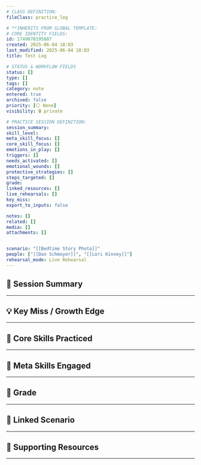 ```yaml
---
# CLASS DEFINITION:
fileClass: practice_log

# **INHERITS FROM GLOBAL TEMPLATE:
# CORE IDENTITY FIELDS:
id: 1749078195887
created: 2025-06-04 18:03
last_modified: 2025-06-04 18:03
title: Test Log

# STATUS & WORKFLOW FIELDS
status: []
type: []
tags: []
category: note
entered: true
archived: false
priority: [⚪ None]
visibility: 🔒 private

# PRACTICE SESSION DEFINITION:
session_summary:
skill_level:
meta_skill_focus: []
core_skill_focus: []
emotions_in_play: []
triggers: []
needs_activated: []
emotional_wounds: []
protective_strategies: []
steps_targeted: []
grade:
linked_resources: []
live_rehearsals: []
key_miss: 
export_to_inputs: false

notes: []
related: []
media: []
attachments: []


scenario: "[[Bedtime Story Photo]]"
people: ["[[Dan Schmoyer]]", "[[Lori Kinney]]"]
rehearsal_mode: Live Rehearsal
---
```


## 📝 Session Summary  
---  

## 💡 Key Miss / Growth Edge  
---  

## 🧠 Core Skills Practiced  
---  

## 🧭 Meta Skills Engaged  
---  

## 🎯 Grade  
---  

## 📎 Linked Scenario  
---  

## 🔗 Supporting Resources  
---  
